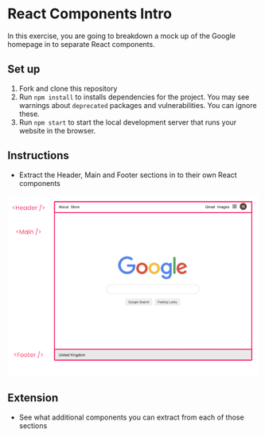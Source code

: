# React Components Intro

In this exercise, you are going to breakdown a mock up of the Google homepage in to separate React components.

## Set up
1. Fork and clone this repository
3. Run `npm install` to installs dependencies for the project. You may see warnings about `deprecated` packages and vulnerabilities. You can ignore these.
4. Run `npm start` to start the local development server that runs your website in the browser.

## Instructions
* Extract the Header, Main and Footer sections in to their own React components

![img](image.png)

## Extension
* See what additional components you can extract from each of those sections
